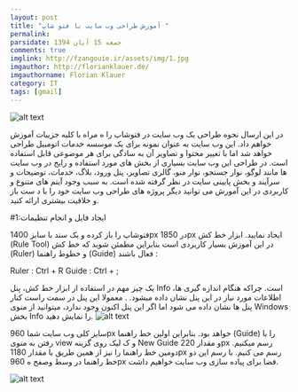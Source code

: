 ```yaml
---
layout: post
title: "آموزش طراحی وب سایت با فتو شاپ "
permalink: 
parsidate: جمعه 15 آبان 1394
comments: true
imglink: http://fzangouie.ir/assets/img/1.jpg
imgauthor: http://florianklauer.de/
imgauthorname: Florian Klauer
category: IT
tags: [gmail]
---
```

![alt text]({{site.url}}/assets/img/1.jpg)

در این ارسال نحوه طراحی یک وب سایت در فتوشاپ را ه
مراه با کلیه جزییات آموزش خواهم داد. این وب سایت به عنوان نمونه برای یک موسسه خدمات اتومبیل طراحی خواهد شد اما با تغییر محتوا و تصاویر آن به سادگی برای هر موضوعی قابل استفاده است. در طراحی این وب سایت بسیاری از بخش های مورد استفاده و رایج در وب سایت ها مانند لوگو، نوار جستجو، نوار منو، گالری تصاویر، پنل ورود، بلاگ، خدمات، توضیحات و سرآیند و بخش پایینی سایت در نظر گرفته شده است. به سبب وجود آیتم های متنوع و کاربردی در این آمورش می توانید دیگر پروژه های طراحی وب سایت خود را با د
ست باز و خلاقیت بیشتری ارائه کنید.




#1:ایجاد فایل و انجام تنظیمات

فتوشاپ را باز کرده و یک سند با سایز 1400px در 1850px ایجاد نمایید.
ابزار خط کش (Rule Tool) در این آموزش بسیار کاربردی است
 بنابراین مطمئن شوید که خط کش (Ruler) و خطوط راهنما (Guide) فعال باشند :


 Ruler : Ctrl + R
 Guide : Ctrl + ;


یک چیز مهم در استفاده از ابزار خط کش، پنل Info است. چراکه هنگام اندازه گیری ها، اطلاعات مورد نیاز در این پنل نشان داده میشود.
. معمولا این پنل در سمت راست کنار پنل ها نشان داده می شود اما اگر این پنل اکنون وجود ندارد، میتوانید از منوی Windows بخش Info را نمایش دهید.
    ![alt text]({{site.url}}/assets/img/2.jpg)


سایز کلی وب سایت شما 960px خواهد بود. بنابراین اولین خط راهنما (Guide) را با رفتن به منوی view و ک
لیک روی گزینه New Guide و مقدار 220px رسم میکنیم. دومین خط راهنما را نیز از همین طریق با
 مقدار 1180px رسم می کنیم. با رسم این دو خط راهنما در وسط وصفح
ه 960px فضا برای پیاده سازی وب سایت خواهیم داشت.

   ![alt text]({{site.url}}/assets/img/3.jpg)
